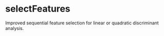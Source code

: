 # selectFeatures
Improved sequential feature selection for linear or quadratic discriminant analysis.
